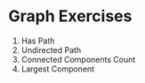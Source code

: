 # Graph Exercises

1. Has Path
2. Undirected Path
3. Connected Components Count
4. Largest Component